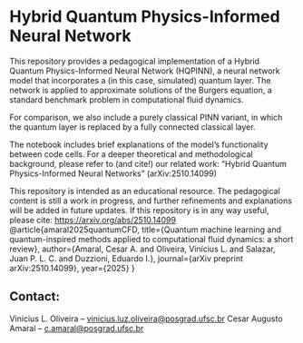 # Hybrid Quantum Physics-Informed Neural Network
This repository provides a pedagogical implementation of a Hybrid Quantum Physics-Informed Neural Network (HQPINN), a neural network model that incorporates a (in this case, simulated) quantum layer. The network is applied to approximate solutions of the Burgers equation, a standard benchmark problem in computational fluid dynamics.

For comparison, we also include a purely classical PINN variant, in which the quantum layer is replaced by a fully connected classical layer.

The notebook includes brief explanations of the model’s functionality between code cells.
For a deeper theoretical and methodological background, please refer to (and cite!) our related work: “Hybrid Quantum Physics-Informed Neural Networks” (arXiv:2510.14099)

This repository is intended as an educational resource. The pedagogical content is still a work in progress, and further refinements and explanations will be added in future updates.
If this repository is in any way useful, please cite:
https://arxiv.org/abs/2510.14099
@article{amaral2025quantumCFD, title={Quantum machine learning and quantum-inspired methods applied to computational fluid dynamics: a short review}, author={Amaral, Cesar A. and Oliveira, Vinícius L. and Salazar, Juan P. L. C. and Duzzioni, Eduardo I.}, journal={arXiv preprint arXiv:2510.14099}, year={2025} }

## Contact:
Vinícius L. Oliveira – vinicius.luz.oliveira@posgrad.ufsc.br
Cesar Augusto Amaral – c.amaral@posgrad.ufsc.br

